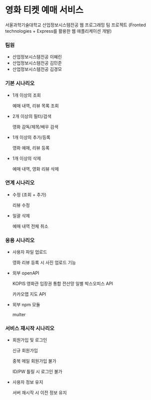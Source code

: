 # 영화 티켓 예매 서비스
서울과학기술대학교 산업정보시스템전공 웹 프로그래밍 팀 프로젝트 (Fronted technologies + Express를 활용한 웹 애플리케이션 개발)

### 팀원
- 산업정보시스템전공 이혜린
- 산업정보시스템전공 김민준
- 산업정보시스템전공 김경모


### 기본 시나리오
- 1개 이상의 조회
  
  예매 내역, 리뷰 목록 조회
  
- 2개 이상의 필터/검색
  
  영화 감독/제목/배우 검색
  
- 1개 이상의 추가/등록
  
  영화 예매, 리뷰 등록
  
- 1개 이상의 삭제
  
  예매 내역, 영화 리뷰 삭제
  
### 연계 시나리오
- 수정 (조회 + 추가)

  리뷰 수정

- 일괄 삭제
  
  예매 내역 전체 취소

### 응용 시나리오
- 사용자 파일 업로드
  
  영화 리뷰 등록 시 사진 업로드 기능

- 외부 openAPI
  
  KOPIS 영화관 입장권 통합 전산망 일별 박스오피스 API
  
  카카오맵 지도 API

- 외부 npm 모듈
  
  multer
  
### 서비스 재시작 시나리오
- 회원가입 및 로그인
  
  신규 회원가입
  
  중복 메일 회원가입 불가
  
  ID/PW 틀릴 시 로그인 불가

- 사용자 정보 유지
  
  서버 재시작 시 이전 정보 유지
